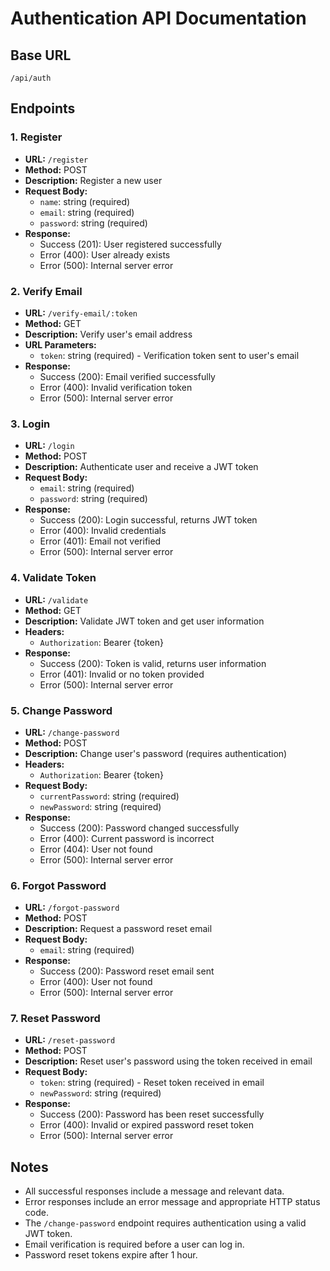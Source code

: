 # Authentication API Documentation

## Base URL
`/api/auth`

## Endpoints

### 1. Register
- **URL:** `/register`
- **Method:** POST
- **Description:** Register a new user
- **Request Body:**
  - `name`: string (required)
  - `email`: string (required)
  - `password`: string (required)
- **Response:**
  - Success (201): User registered successfully
  - Error (400): User already exists
  - Error (500): Internal server error

### 2. Verify Email
- **URL:** `/verify-email/:token`
- **Method:** GET
- **Description:** Verify user's email address
- **URL Parameters:**
  - `token`: string (required) - Verification token sent to user's email
- **Response:**
  - Success (200): Email verified successfully
  - Error (400): Invalid verification token
  - Error (500): Internal server error

### 3. Login
- **URL:** `/login`
- **Method:** POST
- **Description:** Authenticate user and receive a JWT token
- **Request Body:**
  - `email`: string (required)
  - `password`: string (required)
- **Response:**
  - Success (200): Login successful, returns JWT token
  - Error (400): Invalid credentials
  - Error (401): Email not verified
  - Error (500): Internal server error

### 4. Validate Token
- **URL:** `/validate`
- **Method:** GET
- **Description:** Validate JWT token and get user information
- **Headers:**
  - `Authorization`: Bearer {token}
- **Response:**
  - Success (200): Token is valid, returns user information
  - Error (401): Invalid or no token provided
  - Error (500): Internal server error

### 5. Change Password
- **URL:** `/change-password`
- **Method:** POST
- **Description:** Change user's password (requires authentication)
- **Headers:**
  - `Authorization`: Bearer {token}
- **Request Body:**
  - `currentPassword`: string (required)
  - `newPassword`: string (required)
- **Response:**
  - Success (200): Password changed successfully
  - Error (400): Current password is incorrect
  - Error (404): User not found
  - Error (500): Internal server error

### 6. Forgot Password
- **URL:** `/forgot-password`
- **Method:** POST
- **Description:** Request a password reset email
- **Request Body:**
  - `email`: string (required)
- **Response:**
  - Success (200): Password reset email sent
  - Error (400): User not found
  - Error (500): Internal server error

### 7. Reset Password
- **URL:** `/reset-password`
- **Method:** POST
- **Description:** Reset user's password using the token received in email
- **Request Body:**
  - `token`: string (required) - Reset token received in email
  - `newPassword`: string (required)
- **Response:**
  - Success (200): Password has been reset successfully
  - Error (400): Invalid or expired password reset token
  - Error (500): Internal server error

## Notes
- All successful responses include a message and relevant data.
- Error responses include an error message and appropriate HTTP status code.
- The `/change-password` endpoint requires authentication using a valid JWT token.
- Email verification is required before a user can log in.
- Password reset tokens expire after 1 hour.
